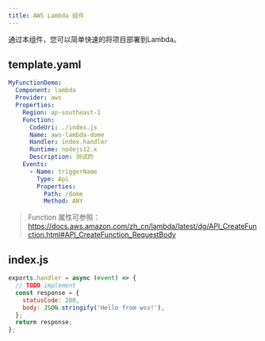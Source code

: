 ```yaml
---
title: AWS Lambda 组件
---
```


通过本组件，您可以简单快速的将项目部署到Lambda。

## template.yaml

```yaml
MyFunctionDemo:
  Component: lambda
  Provider: aws
  Properties:
    Region: ap-southeast-1
    Function:
      CodeUri: ./index.js
      Name: aws-lambda-dome
      Handler: index.handler
      Runtime: nodejs12.x
      Description: 测试的
    Events:
      - Name: triggerName
        Type: Api
        Properties:
          Path: /dome
          Method: ANY
```

> Function 属性可参照： https://docs.aws.amazon.com/zh_cn/lambda/latest/dg/API_CreateFunction.html#API_CreateFunction_RequestBody

## index.js

```js
exports.handler = async (event) => {
  // TODO implement
  const response = {
    statusCode: 200,
    body: JSON.stringify('Hello from wss!'),
  };
  return response;
};
```
